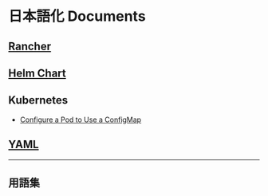 # 日本語化 Documents

## [Rancher](rancher/rancher.md)

## [Helm Chart](helmchart/helmchart.md)

## Kubernetes
* [Configure a Pod to Use a ConfigMap](configmap/configmap.md)

## [YAML](yaml/yaml.md)

---
## 用語集
